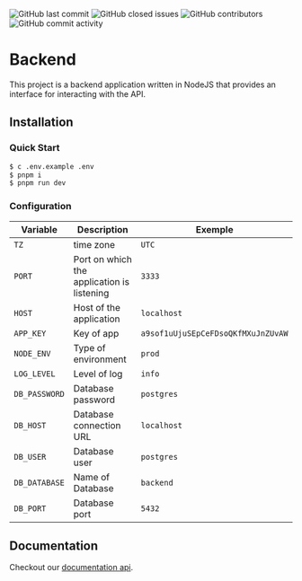 
![GitHub last commit](https://img.shields.io/github/last-commit/libreconnect/backend)
![GitHub closed issues](https://img.shields.io/github/issues-closed/libreconnect/backend)
![GitHub contributors](https://img.shields.io/github/contributors/libreconnect/backend)
![GitHub commit activity](https://img.shields.io/github/commit-activity/m/libreconnect/backend)

# Backend

This project is a backend application written in NodeJS that provides an interface for interacting with the API.


## Installation

### Quick Start

```sh
$ c .env.example .env
$ pnpm i
$ pnpm run dev
```

### Configuration
| Variable                 | Description                                   | Exemple                            |
|--------------------------|-----------------------------------------------|------------------------------------|
| `TZ`                     | time zone                                     | `UTC`                              |
| `PORT`                   | Port on which the application is listening    | `3333`                             |
| `HOST`                   | Host of the application                       | `localhost`                        |
| `APP_KEY`                | Key of app                                    | `a9sof1uUjuSEpCeFDsoQKfMXuJnZUvAW` |
| `NODE_ENV`               | Type of environment                           | `prod`                             |
| `LOG_LEVEL`              | Level of log                                  | `info`                             |
| `DB_PASSWORD`            | Database password                             | `postgres`                         |
| `DB_HOST`                | Database connection URL                       | `localhost`                        |
| `DB_USER`                | Database user                                 | `postgres`                         |
| `DB_DATABASE`            | Name of Database                              | `backend`                          |
| `DB_PORT`                | Database port                                 | `5432`                             |


## Documentation

Checkout our [documentation api](https://api.libreconnect.bonnal.cloud/docs).